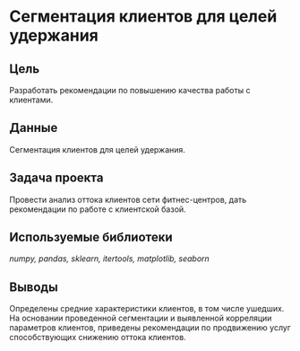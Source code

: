 # Сегментация клиентов для целей удержания

## Цель
Разработать рекомендации по повышению качества работы с клиентами.

## Данные

Сегментация клиентов для целей удержания.

## Задача проекта

Провести анализ оттока клиентов сети фитнес-центров, дать рекомендации по работе с клиентской базой.

## Используемые библиотеки
*numpy, pandas, sklearn, itertools, matplotlib, seaborn*

## Выводы
Определены средние характеристики клиентов, в том числе ушедших. На основании проведенной сегментации и выявленной корреляции параметров клиентов, приведены рекомендации по продвижению услуг способствующих снижению оттока клиентов.

